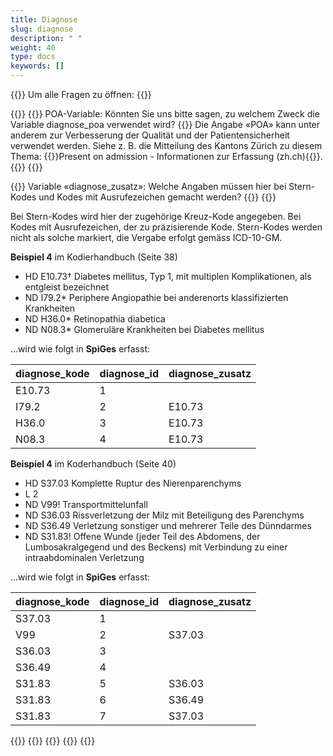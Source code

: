 ```yaml
---
title: Diagnose 
slug: diagnose
description: " "
weight: 40
type: docs
keywords: []
---
```


{{<faqBlock>}}
Um alle Fragen zu öffnen: {{<collapsibleGroupCommand groupId="diagnose">}}

{{<numberedList>}}
{{<listItem>}}
POA-Variable: Könnten Sie uns bitte sagen, zu welchem Zweck die Variable diagnose_poa verwendet wird?
{{<collapsibleBlock groupId="diagnose">}}
Die Angabe «POA» kann unter anderem zur Verbesserung der Qualität und der Patientensicherheit verwendet werden. Siehe z. B. die Mitteilung des Kantons Zürich zu diesem Thema: {{<link url="https://www.zh.ch/content/dam/zhweb/bilder-dokumente/themen/gesundheit/gesundheitsversorgung/spitaeler_kliniken/daten_und_statistik_der_listenspitaeler/datenerhebung/poa_informationen.pdf" newTab="true">}}Present on admission - Informationen zur Erfassung (zh.ch){{</link>}}.
{{</collapsibleBlock>}}
{{</listItem>}}

{{<listItem>}}
 Variable «diagnose_zusatz»: Welche Angaben müssen hier bei Stern-Kodes und Kodes mit Ausrufezeichen gemacht werden?
{{<collapsibleBlock groupId="diagnose">}}
{{<markdown>}}

Bei Stern-Kodes wird hier der zugehörige Kreuz-Kode angegeben. Bei Kodes mit Ausrufezeichen, der zu präzisierende Kode. Stern-Kodes werden nicht als solche markiert, die Vergabe erfolgt gemäss ICD-10-GM.

**Beispiel 4** im Kodierhandbuch (Seite 38)

- HD E10.73† Diabetes mellitus, Typ 1, mit multiplen Komplikationen, als entgleist bezeichnet
- ND I79.2\* Periphere Angiopathie bei anderenorts klassifizierten Krankheiten
- ND H36.0\* Retinopathia diabetica
- ND N08.3\* Glomeruläre Krankheiten bei Diabetes mellitus

…wird wie folgt in **SpiGes** erfasst:  

|diagnose_kode|diagnose_id|diagnose_zusatz
|---------|---------|---------|
|E10.73|1| |
|I79.2|2|E10.73|
|H36.0|3|E10.73|
|N08.3|4|E10.73|

**Beispiel 4** im Koderhandbuch (Seite 40)

- HD S37.03 Komplette Ruptur des Nierenparenchyms
- L 2
- ND V99! Transportmittelunfall
- ND S36.03 Rissverletzung der Milz mit Beteiligung des Parenchyms
- ND S36.49 Verletzung sonstiger und mehrerer Teile des Dünndarmes
- ND S31.83! Offene Wunde (jeder Teil des Abdomens, der Lumbosakralgegend und des Beckens) mit Verbindung zu einer intraabdominalen Verletzung

…wird wie folgt in **SpiGes** erfasst:

|diagnose_kode|diagnose_id|diagnose_zusatz
|---------|---------|---------|
|S37.03|1| |
|V99|2|S37.03|
|S36.03|3||
|S36.49|4||
|S31.83|5|S36.03|
|S31.83|6|S36.49|
|S31.83|7|S37.03|

{{</markdown>}}
{{</collapsibleBlock>}}
{{</listItem>}}
{{</numberedList>}}
{{</faqBlock>}}
